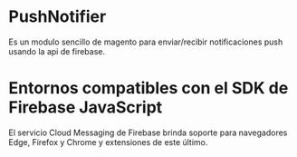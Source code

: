 # PushNotifier

Es un modulo sencillo de magento para enviar/recibir notificaciones push usando la api de firebase.

# Entornos compatibles con el SDK de Firebase JavaScript
El servicio Cloud Messaging de Firebase brinda soporte para navegadores Edge, Firefox y Chrome y extensiones de este último.
